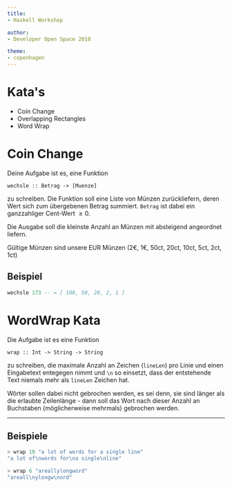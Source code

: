 ```yaml
---
title:
- Haskell Workshop

author:
- Developer Open Space 2018

theme:
- copenhagen
---
```


# Kata's

- Coin Change
- Overlapping Rectangles
- Word Wrap

# Coin Change

Deine Aufgabe ist es, eine Funktion 

    wechsle :: Betrag -> [Muenze]
    
zu schreiben.
Die Funktion soll eine Liste von Münzen zurückliefern, deren Wert sich zum übergebenen
Betrag summiert. `Betrag` ist dabei ein ganzzahliger Cent-Wert $\geq 0$.

Die Ausgabe soll die kleinste Anzahl an Münzen mit absteigend angeordnet liefern.

Gültige Münzen sind unsere EUR Münzen (2€, 1€, 50ct, 20ct, 10ct, 5ct, 2ct, 1ct)

## Beispiel

```haskell
wechsle 173 -- = [ 100, 50, 20, 2, 1 ]
```

# WordWrap Kata

Die Aufgabe ist es eine Funktion 

    wrap :: Int -> String -> String

zu schreiben, die maximale Anzahl an Zeichen (`lineLen`) pro Linie und einen
Eingabetext entegegen nimmt und `\n` so einsetzt, dass der
entstehende Text niemals mehr als `lineLen` Zeichen hat.

Wörter sollen dabei nicht gebrochen werden, es sei denn, sie sind
länger als die erlaubte Zeilenlänge - dann soll das Wort nach dieser
Anzahl an Buchstaben (möglicherweise mehrmals) gebrochen werden.

---

## Beispiele

```haskell
> wrap 10 "a lot of words for a single line"
"a lot of\nwords for\na single\nline"

> wrap 6 "areallylongword"
"areall\nylongw\nord"
```
